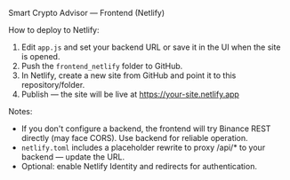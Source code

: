 Smart Crypto Advisor — Frontend (Netlify)

How to deploy to Netlify:
1. Edit `app.js` and set your backend URL or save it in the UI when the site is opened.
2. Push the `frontend_netlify` folder to GitHub.
3. In Netlify, create a new site from GitHub and point it to this repository/folder.
4. Publish — the site will be live at https://your-site.netlify.app

Notes:
- If you don't configure a backend, the frontend will try Binance REST directly (may face CORS). Use backend for reliable operation.
- `netlify.toml` includes a placeholder rewrite to proxy /api/* to your backend — update the URL.
- Optional: enable Netlify Identity and redirects for authentication.
